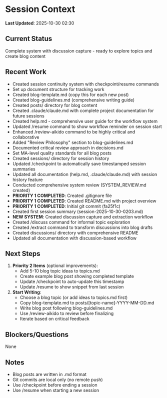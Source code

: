 # Session Context

**Last Updated**: 2025-10-30 02:30

## Current Status
<!-- What you're currently working on -->
Complete system with discussion capture - ready to explore topics and create blog content

## Recent Work
<!-- What was accomplished in the last session -->
- Created session continuity system with checkpoint/resume commands
- Set up document structure for tracking work
- Created blog-template.md (copy this for each new post)
- Created blog-guidelines.md (comprehensive writing guide)
- Created posts/ directory for blog content
- Created .claude/claude.md with complete project documentation for future sessions
- Created help.md - comprehensive user guide for the workflow system
- Updated /resume command to show workflow reminder on session start
- Enhanced /review-aikido command to be highly critical and collaborative
- Added "Review Philosophy" section to blog-guidelines.md
- Documented critical review approach in decisions.md
- Set MA-level quality standards for all blog posts
- Created sessions/ directory for session history
- Updated /checkpoint to automatically save timestamped session summaries
- Updated all documentation (help.md, .claude/claude.md) with session history feature
- Conducted comprehensive system review (SYSTEM_REVIEW.md created)
- **PRIORITY 1 COMPLETED**: Created .gitignore file
- **PRIORITY 1 COMPLETED**: Created README.md with project overview
- **PRIORITY 1 COMPLETED**: Initial git commit (fa25f1c)
- Created first session summary (session-2025-10-30-0203.md)
- **NEW SYSTEM**: Created discussion capture and extraction workflow
- Created /discuss command for informal topic exploration
- Created /extract command to transform discussions into blog drafts
- Created discussions/ directory with comprehensive README
- Updated all documentation with discussion-based workflow

## Next Steps
<!-- What to do next -->
1. **Priority 2 Items** (optional improvements):
   - Add 5-10 blog topic ideas to topics.md
   - Create example blog post showing completed template
   - Update /checkpoint to auto-update this timestamp
   - Update /resume to show snippet from last session
2. **Start Writing**:
   - Choose a blog topic (or add ideas to topics.md first)
   - Copy blog-template.md to posts/[topic-name]-YYYY-MM-DD.md
   - Write blog post following blog-guidelines.md
   - Use /review-aikido to review before finalizing
   - Iterate based on critical feedback

## Blockers/Questions
<!-- Anything that needs decision or is blocking progress -->
None

## Notes
<!-- Any other context that would be helpful -->
- Blog posts are written in .md format
- Git commits are local only (no remote push)
- Use /checkpoint before ending a session
- Use /resume when starting a new session

